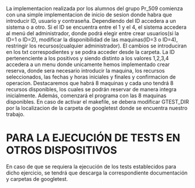 La implementacion realizada por los alumnos del grupo Pr_509 comienza con una simple implementacion de inicio de sesion donde habra que introducir ID, usuario y contraseña. Dependiendo del ID accedera a un sistema o a otro. Si el ID se encuentra entre el 1 y el 4, el sistema accedera al menú del administrador, donde podrá elegir entre crear usuarios(si la ID=1 o ID=2), modificar la disponibilidad de las maquinas(ID=3 o ID=4), restringir los recursos(cualquier administrador). 
El cambios se introduciran en los txt correspodientes y se podra acceder desde la carpeta. La ID pertenenciente a los positivos y siendo distinto a los valores 1,2,3,4 accedera a un menu donde unicamente hemos implementado crear reserva, donde sera necesario introducir la maquina, los recursos seleccionados, las fechas y horas iniciales y finales y confirmacion de operacion.
Destacaremos que habrá 8 maquinas y cada uno tendrá 8 recursos disponibles, los cuales se podrán reservar de manera integra inicialmente. Además, comenzará el programa con las 8 maquinas disponibles.
En caso de activar el makefile, se debera modificar GTEST_DIR por la localizacion de la carpeta de googletest donde se encuentra nuestro trabajo.

# PARA LA EJECUCIÓN DE TESTS EN OTROS DISPOSITIVOS
En caso de que se requiera la ejecución de los tests establecidos para dicho ejercicio, se tendrá que descarga la correspondiente documentación y carpetas de googletest.
